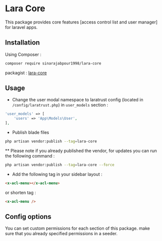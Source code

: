 # Lara Core
This package provides core features [access control list and user manager] for
laravel apps.

## Installation
Using Composer :

```bash
composer require sinarajabpour1998/lara-core
```

packagist : [lara-core](https://packagist.org/packages/sinarajabpour1998/lara-core)

## Usage

* Change the user modal namespace to laratrust config 
  (located in `/config/laratrust.php`) in `user_models` section :

```php
'user_models' => [
    'users' => 'App\Models\User',
],
```

* Publish blade files

```bash
php artisan vendor:publish --tag=lara-core
```

** Please note if you already published the vendor, for updates you can run the 
following command :

```bash
php artisan vendor:publish --tag=lara-core --force
```

* Add the following tag in your sidebar layout :

```html
<x-acl-menu></x-acl-menu>
```

or shorten tag :

```html
<x-acl-menu />
```

## Config options

You can set custom permissions for each section of this package. make sure that you already specified permissions in a seeder.

